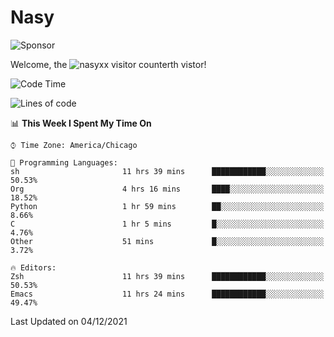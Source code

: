 # Nasy

<!--
<p align="center">
<img height="200" src="https://github-readme-stats.vercel.app/api?username=nasyxx&count_private=true&show_icons=true&theme=dracula&include_all_commits=true"/>
<img height="200" src="https://github-readme-stats.vercel.app/api/top-langs/?username=nasyxx&theme=dracula&hide=html,jupyter+notebook&count_private=true&show_icons=true"/>
</p>

  
----------------
-->

![Sponsor](https://img.shields.io/static/v1.svg?label=Sponsor&message=%E2%9D%A4&logo=GitHub&style=flat&color=pink)
 
Welcome, the ![nasyxx visitor counter](https://count.getloli.com/get/@nasyxx?theme=rule34)th vistor!
 
<!--START_SECTION:waka-->
![Code Time](http://img.shields.io/badge/Code%20Time-1%2C517%20hrs%2051%20mins-blue)

![Lines of code](https://img.shields.io/badge/From%20Hello%20World%20I%27ve%20Written-5%20Million%20lines%20of%20code-blue)

📊 **This Week I Spent My Time On** 

```text
⌚︎ Time Zone: America/Chicago

💬 Programming Languages: 
sh                       11 hrs 39 mins      ████████████░░░░░░░░░░░░░   50.53% 
Org                      4 hrs 16 mins       ████░░░░░░░░░░░░░░░░░░░░░   18.52% 
Python                   1 hr 59 mins        ██░░░░░░░░░░░░░░░░░░░░░░░   8.66% 
C                        1 hr 5 mins         █░░░░░░░░░░░░░░░░░░░░░░░░   4.76% 
Other                    51 mins             █░░░░░░░░░░░░░░░░░░░░░░░░   3.72%

🔥 Editors: 
Zsh                      11 hrs 39 mins      ████████████░░░░░░░░░░░░░   50.53% 
Emacs                    11 hrs 24 mins      ████████████░░░░░░░░░░░░░   49.47%

```


 Last Updated on 04/12/2021
<!--END_SECTION:waka-->

<!-- ![visitors](https://visitor-badge.laobi.icu/badge?page_id=nasyxx.nasyxx) -->
